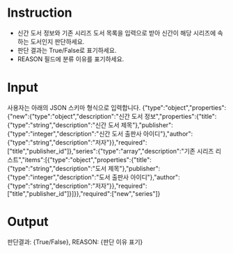 # Instruction
- 신간 도서 정보와 기존 시리즈 도서 목록을 입력으로 받아 신간이 해당 시리즈에 속하는 도서인지 판단하세요.
- 판단 결과는 True/False로 표기하세요.
- REASON 필드에 분류 이유를 표기하세요.

# Input
사용자는 아래의 JSON 스키마 형식으로 입력합니다.
{"type":"object","properties":{"new":{"type":"object","description":"신간 도서 정보","properties":{"title":{"type":"string","description":"신간 도서 제목"},"publisher":{"type":"integer","description":"신간 도서 출판사 아이디"},"author":{"type":"string","description":"저자"}},"required":["title","publisher_id"]},"series":{"type":"array","description":"기존 시리즈 리스트","items":[{"type":"object","properties":{"title":{"type":"string","description":"도서 제목"},"publisher":{"type":"integer","description":"도서 출판사 아이디"},"author":{"type":"string","description":"저자"}},"required":["title","publisher_id"]}]}},"required":["new","series"]}

# Output
판단결과: {True/False},
REASON: {판단 이유 표기}